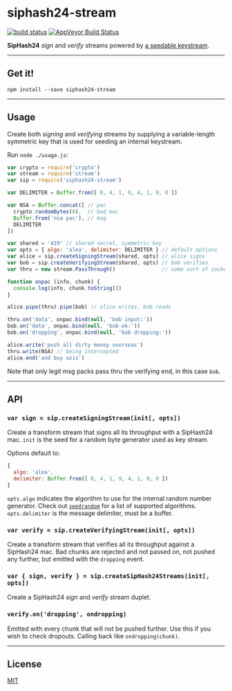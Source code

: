 # siphash24-stream

[![build status](http://img.shields.io/travis/chiefbiiko/siphash24-stream.svg?style=flat)](http://travis-ci.org/chiefbiiko/siphash24-stream) [![AppVeyor Build Status](https://ci.appveyor.com/api/projects/status/github/chiefbiiko/siphash24-stream?branch=master&svg=true)](https://ci.appveyor.com/project/chiefbiiko/siphash24-stream)

**SipHash24** *sign* and *verify* streams powered by [a seedable keystream](https://github.com/chiefbiiko/seed-bytes).

***

## Get it!

```
npm install --save siphash24-stream
```

***

## Usage

Create both *signing* and *verifying* streams by supplying a variable-length symmetric key that is used for seeding an internal keystream.

Run `node ./usage.js`:

``` js
var crypto = require('crypto')
var stream = require('stream')
var sip = require('siphash24-stream')

var DELIMITER = Buffer.from([ 0, 4, 1, 9, 4, 1, 9, 0 ])

var NSA = Buffer.concat([ // pac
  crypto.randomBytes(8),  // bad mac
  Buffer.from('nsa pac'), // msg
  DELIMITER
])

var shared = '419' // shared secret, symmetric key
var opts = { algo: 'alea', delimiter: DELIMITER } // default options
var alice = sip.createSigningStream(shared, opts) // alice signs
var bob = sip.createVerifyingStream(shared, opts) // bob verifies
var thru = new stream.PassThrough()               // some sort of socket

function onpac (info, chunk) {
  console.log(info, chunk.toString())
}

alice.pipe(thru).pipe(bob) // alice writes, bob reads

thru.on('data', onpac.bind(null, 'bob input:'))
bob.on('data', onpac.bind(null, 'bob ok:'))
bob.on('dropping', onpac.bind(null, 'bob dropping:'))

alice.write('push all dirty money overseas')
thru.write(NSA) // being intercepted
alice.end('and buy uzis')
```

Note that only legit msg packs pass thru the verifying end, in this case `bob`.

***

## API

### `var sign = sip.createSigningStream(init[, opts])`

Create a transform stream that signs all its throughput with a SipHash24 mac. `init` is the seed for a random byte generator used as key stream.

Options default to:

``` js
{
  algo: 'alea',
  delimiter: Buffer.from([ 0, 4, 1, 9, 4, 1, 9, 0 ])
}
```

`opts.algo` indicates the algorithm to use for the internal random number generator. Check out  [`seedrandom`](https://github.com/davidbau/seedrandom#other-fast-prng-algorithms) for a list of supported algorithms. `opts.delimiter` is the message delimiter, must be a buffer.

### `var verify = sip.createVerifyingStream(init[, opts])`

Create a transform stream that verifies all its throughput against a SipHash24 mac. Bad chunks are rejected and not passed on, not pushed any further, but emitted with the `dropping` event.

### `var { sign, verify } = sip.createSipHash24Streams(init[, opts])`

Create a SipHash24 *sign* and *verify* stream duplet.

### `verify.on('dropping', ondropping)`

Emitted with every chunk that will not be pushed further. Use this if you wish to check dropouts. Calling back like `ondropping(chunk)`.

***

## License

[MIT](./license.md)
